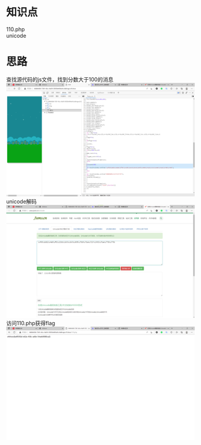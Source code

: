 # 知识点
110.php<br />unicode
# 思路
查找源代码的js文件，找到分数大于100的消息<br />![image.png](./images/20231017_2356202584.png)<br />unicode解码<br />![image.png](./images/20231017_2356219274.png)<br />访问110.php获得flag<br />![image.png](./images/20231017_2356236812.png)
